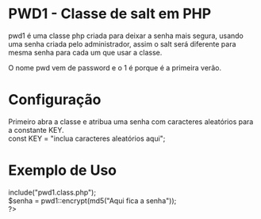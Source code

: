 # PWD1 - Classe de salt em PHP
pwd1 é uma classe php criada para deixar a senha mais segura, usando uma senha criada pelo administrador, assim o salt será diferente para mesma senha para cada um que usar a classe.

O nome pwd vem de password e o 1 é porque é a primeira verão.
<br>
# Configuração
Primeiro abra a classe e atribua uma senha com caracteres aleatórios
para a constante KEY.
<br>const KEY = "inclua caracteres aleatórios aqui";

# Exemplo de Uso
<?php<br>
include("pwd1.class.php");<br>
$senha = pwd1::encrypt(md5("Aqui fica a senha"));<br>
?>
